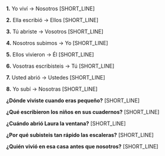 **1.** Yo viví → Nosotros [SHORT_LINE]

**2.** Ella escribió → Ellos [SHORT_LINE]

**3.** Tú abriste → Vosotros [SHORT_LINE]

**4.** Nosotros subimos → Yo [SHORT_LINE]

**5.** Ellos vivieron → Él [SHORT_LINE]

**6.** Vosotras escribisteis → Tú [SHORT_LINE]

**7.** Usted abrió → Ustedes [SHORT_LINE]

**8.** Yo subí → Nosotras [SHORT_LINE]

**¿Dónde viviste cuando eras pequeño?**
[SHORT_LINE]

**¿Qué escribieron los niños en sus cuadernos?**
[SHORT_LINE]

**¿Cuándo abrió Laura la ventana?**
[SHORT_LINE]

**¿Por qué subisteis tan rápido las escaleras?**
[SHORT_LINE]

**¿Quién vivió en esa casa antes que nosotros?**
[SHORT_LINE]